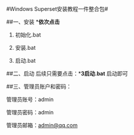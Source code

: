#Windows Superset安装教程一件整合包#

##一、安装
***依次点击**

1. 初始化.bat

2. 安装.bat

3. 启动.bat


##二、启动
后续只需要点击：***3启动.bat** 启动即可

##三、管理员账户和密码：

管理员账号：admin

管理员密码：admin

管理员邮箱：admin@qq.com
